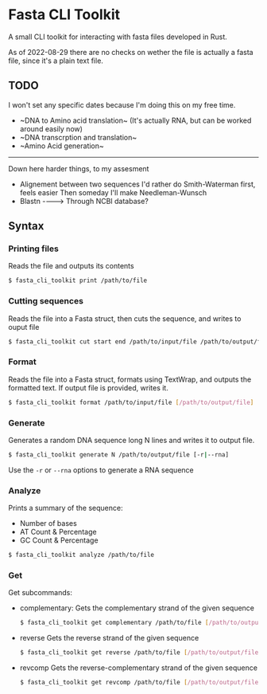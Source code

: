 # Fasta CLI Toolkit
A small CLI toolkit for interacting with fasta files developed in Rust.

As of 2022-08-29 there are no checks on wether the file is actually a fasta file, since it's a plain text file.

## TODO
I won't set any specific dates because I'm doing this on my free time.

- ~DNA to Amino acid translation~ (It's actually RNA, but can be worked around easily now)
- ~DNA transcrption and translation~
- ~Amino Acid generation~
---------------------------
Down here harder things, to my assesment
- Alignement between two sequences
    I'd rather do Smith-Waterman first, feels easier
    Then someday I'll make Needleman-Wunsch
- Blastn ----> Through NCBI database?


## Syntax
### Printing files
Reads the file and outputs its contents
```sh
$ fasta_cli_toolkit print /path/to/file
```

### Cutting sequences
Reads the file into a Fasta struct, then cuts the sequence, and writes to ouput file
```sh
$ fasta_cli_toolkit cut start end /path/to/input/file /path/to/output/file
```

### Format
Reads the file into a Fasta struct, formats using TextWrap, and outputs the formatted text. If output file is provided, writes it.
```sh
$ fasta_cli_toolkit format /path/to/input/file [/path/to/output/file]
```

### Generate
Generates a random DNA sequence long N lines and writes it to output file.
```sh
$ fasta_cli_toolkit generate N /path/to/output/file [-r|--rna]
```
Use the `-r` or `--rna` options to generate a RNA sequence

### Analyze
Prints a summary of the sequence:
 - Number of bases
 - AT Count & Percentage
 - GC Count & Percentage
```sh
$ fasta_cli_toolkit analyze /path/to/file
```

### Get
Get subcommands:
 - complementary:
    Gets the complementary strand of the given sequence
    ```sh
    $ fasta_cli_toolkit get complementary /path/to/file [/path/to/output/file]
    ```
 - reverse
    Gets the reverse strand of the given sequence
    ```sh
    $ fasta_cli_toolkit get reverse /path/to/file [/path/to/output/file]
    ```
 - revcomp
    Gets the reverse-complementary strand of the given sequence
    ```sh
    $ fasta_cli_toolkit get revcomp /path/to/file [/path/to/output/file]
    ```
